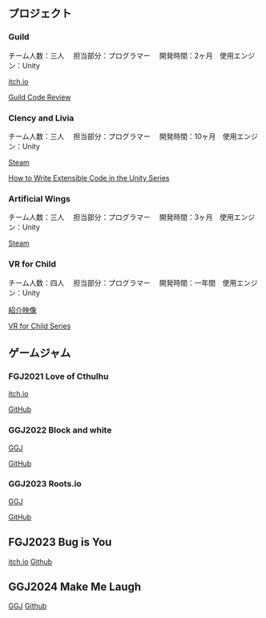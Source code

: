 ## プロジェクト

### Guild

チーム人数：三人　 担当部分：プログラマー　 開発時間：2ヶ月　使用エンジン：Unity

[itch.io](https://lulubearstudio.itch.io/guild-after-real)

[Guild Code Review](https://medium.com/@ShailaRuza70245/guild-afterreal-code-review-72be30a2894d)

### Clency and Livia

チーム人数：三人　 担当部分：プログラマー　 開発時間：10ヶ月　使用エンジン：Unity

[Steam](https://store.steampowered.com/app/2143620/_/)

[How to Write Extensible Code in the Unity Series](https://medium.com/@ShailaRuza70245/list/how-to-write-extensible-code-in-unity-3f13e91e06a7)

### Artificial Wings

チーム人数：三人　 担当部分：プログラマー　 開発時間：3ヶ月　使用エンジン：Unity

[Steam](https://store.steampowered.com/app/2381320/_Artificial_Wings/)

### VR for Child

チーム人数：四人　 担当部分：プログラマー　 開発時間：一年間　使用エンジン：Unity

[紹介映像](https://www.youtube.com/watch?v=jOpjzl3DcKU)

[VR for Child Series](https://medium.com/@ShailaRuza70245/list/vr-for-child-90396da4ca65)

## ゲームジャム

### FGJ2021 Love of Cthulhu

[itch.io](https://itch.io/jam/faust-game-jam-2021/rate/1177642)

[GitHub](https://github.com/rabbit99/FGJ2021)

### GGJ2022 Block and white

[GGJ](https://globalgamejam.org/2022/games/blackandwhite-4)

[GitHub](https://github.com/GooKu/GGJ2022_E)

### GGJ2023 Roots.io

[GGJ](https://globalgamejam.org/2023/games/rootsio-1)

[GitHub](https://github.com/jane901201/GGJ2023TeamB)

## FGJ2023 Bug is You

[itch.io](https://fancymirage.itch.io/bugisyou)
[Github](https://github.com/jane901201/FGJ2023Team)

## GGJ2024 Make Me Laugh

[GGJ](https://globalgamejam.org/games/2024/letmelaugh-5)
[Github](https://github.com/jane901201/GGJ24_J)
